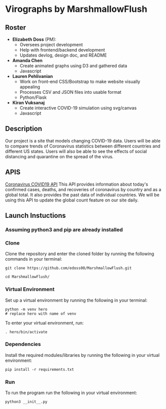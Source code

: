 # Virographs by MarshmallowFlush

## Roster

- **Elizabeth Doss** (PM):
  - Oversees project development
  - Help with frontend/backend development
  - Updates devlog, design doc, and README
- **Amanda Chen**
  - Create animated graphs using D3 and gathered data
  - Javascript
- **Lauren Pehlivanian**
  - Work on front-end CSS/Bootstrap to make website visually appealing
  - Processes CSV and JSON files into usable format
  - Python/Flask
- **Kiran Vuksanaj**
  - Create interactive COVID-19 simulation using svg/canvas
  - Javascript

## Description
Our project is a site that models changing COVID-19 data. Users will be able to compare trends of Coronavirus statistics between different countries and different US states. Users will also be able to see the effects of social distancing and quarantine on the spread of the virus.

## APIS
[Coronavirus COVID19 API](https://docs.google.com/document/d/1wE1gsPy3Cwb9_m6-UFHCaxGMWBLXaZmIMp1nVmpA2Wg/edit)
This API provides information about today's confirmed cases, deaths, and recoveries of coronavirus by country and as a global total. It also provides the past data of individual countries. We will be using this API to update the global count feature on our site daily.

## Launch Instuctions

### Assuming python3 and pip are already installed

### Clone

Clone the repository and enter the cloned folder by running the following commands in your terminal:

```shell
git clone https://github.com/edoss00/MarshmallowFlush.git

cd MarshmallowFlush/
```

### Virtual Environment

Set up a virtual environment by running the following in your terminal:

```shell
python -m venv hero
# replace hero with name of venv
```

To enter your virtual environment, run:

```shell
. hero/bin/activate
```

### Dependencies

Install the required modules/libraries by running the following in your virtual environment:

```shell
pip install -r requirements.txt
```

### Run

To run the program run the following in your virtual environment:

```shell
python3 __init__.py
```
